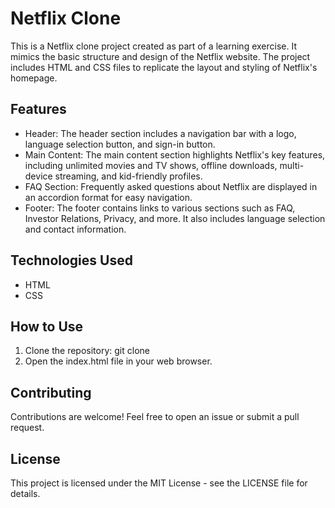 # Netflix Clone

This is a Netflix clone project created as part of a learning exercise. It mimics the basic structure and design of the Netflix website. The project includes HTML and CSS files to replicate the layout and styling of Netflix's homepage.

## Features

* Header: The header section includes a navigation bar with a logo, language selection button, and sign-in button.
* Main Content: The main content section highlights Netflix's key features, including unlimited movies and TV shows, offline downloads, multi-device streaming, and kid-friendly profiles.
* FAQ Section: Frequently asked questions about Netflix are displayed in an accordion format for easy navigation.
* Footer: The footer contains links to various sections such as FAQ, Investor Relations, Privacy, and more. It also includes language selection and contact information.

## Technologies Used
- HTML
- CSS

## How to Use

1. Clone the repository: git clone <repository-url>
2. Open the index.html file in your web browser.

## Contributing

Contributions are welcome! Feel free to open an issue or submit a pull request.

## License

This project is licensed under the MIT License - see the LICENSE file for details.
